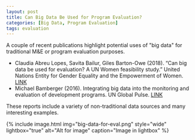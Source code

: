 ```yaml
---
layout: post
title: Can Big Data Be Used for Program Evaluation?
categories: [Big Data, Program Evaluation]
tags: evaluation
---
```


A couple of recent publications highlight potential uses of "big data" for traditional M&E or program evaluation purposes. 

* Claudia Abreu Lopes, Savita Bailur, Giles Barton-Owe (2018). “Can big data be used for evaluation? A UN Women feasibility study.” United Nations Entity for Gender Equality and the Empowerment of Women. [LINK](http://www.unwomen.org/en/digital-library/publications/2018/4/can-big-data-be-used-for-evaluation)  
* Michael Bamberger (2016). Integrating big data into the monitoring and evaluation of development programs. UN Global Pulse. [LINK](http://unglobalpulse.org/sites/default/files/IntegratingBigData_intoMEDP_web_UNGP.pdf)  

These reports include a variety of non-traditional data sources and many interesting examples. 


{% include image.html img="big-data-for-eval.png" style="wide" lightbox="true" alt="Alt for image" caption="Image in lightbox" %}

